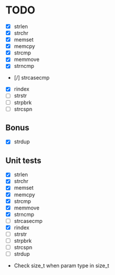 # TODO

* [x] strlen
* [x] strchr
* [x] memset
* [x] memcpy
* [x] strcmp
* [x] memmove
* [x] strncmp
* [/] strcasecmp
* [x] rindex
* [ ] strstr
* [ ] strpbrk
* [ ] strcspn

## Bonus

* [X] strdup

## Unit tests

* [x] strlen
* [x] strchr
* [x] memset
* [x] memcpy
* [x] strcmp
* [x] memmove
* [x] strncmp
* [ ] strcasecmp
* [x] rindex
* [ ] strstr
* [ ] strpbrk
* [ ] strcspn
* [ ] strdup

* Check size\_t when param type in size\_t
